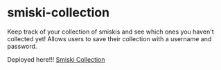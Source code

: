 # smiski-collection
Keep track of your collection of smiskis and see which ones you haven't collected yet!
Allows users to save their collection with a username and password. 

Deployed here!!! [Smiski Collection](https://smiski-collection.onrender.com/)
